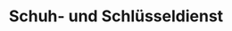 ---
title: "Schuh- und Schlüsseldienst"
url: /emden/schuh-und-schluesseldienst/
shop: Schlüsseldienst
---